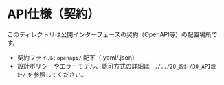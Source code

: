 # API仕様（契約）

このディレクトリは公開インターフェースの契約（OpenAPI等）の配置場所です。

- 契約ファイル: `openapi/` 配下（.yaml/.json）
- 設計ポリシーやエラーモデル、認可方式の詳細は `../../20_設計/30_API設計/` を参照してください。
